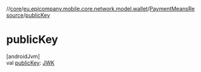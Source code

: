 //[core](../../../index.md)/[eu.epicompany.mobile.core.network.model.wallet](../index.md)/[PaymentMeansResource](index.md)/[publicKey](public-key.md)

# publicKey

[androidJvm]\
val [publicKey](public-key.md): [JWK](../../eu.epicompany.mobile.core.domain.model.authentication/-j-w-k/index.md)
